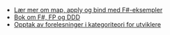 - [Lær mer om map, apply og bind med F#-eksempler](https://fsharpforfunandprofit.com/posts/elevated-world/)
- [Bok om F#, FP og DDD](https://fsharpforfunandprofit.com/books/)
- [Opptak av forelesninger i kategoriteori for utviklere](https://www.youtube.com/playlist?list=PLbgaMIhjbmEnaH_LTkxLI7FMa2HsnawM_)
